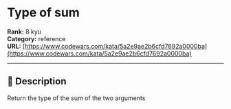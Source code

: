 # Type of sum

**Rank:** 8 kyu  
**Category:** reference  
**URL:** [https://www.codewars.com/kata/5a2e9ae2b6cfd7692a0000ba](https://www.codewars.com/kata/5a2e9ae2b6cfd7692a0000ba)

---

## 📝 Description

Return the type of the sum of the two arguments

